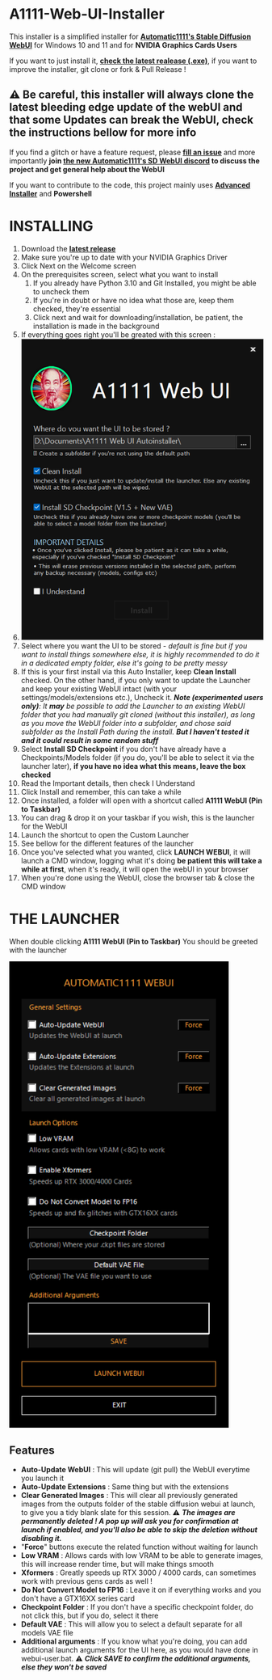# A1111-Web-UI-Installer

This installer is a simplified installer for **[Automatic1111's Stable Diffusion WebUI](https://github.com/AUTOMATIC1111/stable-diffusion-webui)** for Windows 10 and 11 and for **NVIDIA Graphics Cards Users**

If you want to just install it, [**check the latest realease (.exe)**](https://github.com/EmpireMediaScience/A1111-Web-UI-Installer/releases), if you want to improve the installer, git clone or fork & Pull Release !

## ⚠️ Be careful, this installer will always clone the latest bleeding edge update of the webUI and that some Updates can break the WebUI, check the instructions bellow for more info

If you find a glitch or have a feature request, please [**fill an issue**](https://github.com/EmpireMediaScience/A1111-Web-UI-Installer/issues) and more importantly **join [the new Automatic1111's SD WebUI discord](https://discord.gg/5KRHgNpz) to discuss the project and get general help about the WebUI**

If you want to contribute to the code, this project mainly uses [**Advanced Installer**](https://www.advancedinstaller.com/) and **Powershell**

# INSTALLING

1. Download the [**latest release**](https://github.com/EmpireMediaScience/A1111-Web-UI-Installer/releases)
2. Make sure you're up to date with your NVIDIA Graphics Driver
3. Click Next on the Welcome screen
4. On the prerequisites screen, select what you want to install
   1. If you already have Python 3.10 and Git Installed, you might be able to uncheck them
   2. If you're in doubt or have no idea what those are, keep them checked, they're essential
   3. Click next and wait for downloading/installation, be patient, the installation is made in the background
5. If everything goes right you'll be greated with this screen :
6. ![Installer](./Media/Installer.png)
8. Select where you want the UI to be stored - *default is fine but if you want to install things somewhere else, it is highly recommended to do it in a dedicated empty folder, else it's going to be pretty messy*
9. If this is your first install via this Auto Installer, keep **Clean Install** checked. On the other hand, if you only want to update the Launcher and keep your existing WebUI intact (with your settings/models/extensions etc.), Uncheck it. ***Note (experimented users only)**: It **may** be possible to add the Launcher to an existing WebUI folder that you had manually git cloned (without this installer), as long as you move the WebUI folder into a subfolder, and chose said subfolder as the Install Path during the install. **But I haven't tested it and it could result in some random stuff***
10. Select **Install SD Checkpoint** if you don't have already have a Checkpoints/Models folder (if you do, you'll be able to select it via the launcher later), **if you have no idea what this means, leave the box checked**
11. Read the Important details, then check I Understand
12. Click Install and remember, this can take a while
13. Once installed, a folder will open with a shortcut called **A1111 WebUI (Pin to Taskbar)**
14. You can drag & drop it on your taskbar if you wish, this is the launcher for the WebUI
15. Launch the shortcut to open the Custom Launcher
16. See bellow for the different features of the launcher
17. Once you've selected what you wanted, click **LAUNCH WEBUI**, it will launch a CMD window, logging what it's doing **be patient this will take a while at first**, when it's ready, it will open the webUI in your browser
18. When you're done using the WebUI, close the browser tab & close the CMD window

# THE LAUNCHER

When double clicking **A1111 WebUI (Pin to Taskbar)** You should be greeted with the launcher

![Launcher](./Media/Launcher.png)

## Features

- **Auto-Update WebUI** : This will update (git pull) the WebUI everytime you launch it
- **Auto-Update Extensions** : Same thing but with the extensions
- **Clear Generated Images** : This will clear all previously generated images from the outputs folder of the stable diffusion webui at launch, to give you a tidy blank slate for this session. ⚠️ ***The images are permanently deleted ! A pop up will ask you for confirmation at launch if enabled, and you'll also be able to skip the deletion without disabling it.***
- "**Force**" buttons execute the related function without waiting for launch
- **Low VRAM** : Allows cards with low VRAM to be able to generate images, this will increase render time, but will make things smooth
- **Xformers** : Greatly speeds up RTX 3000 / 4000 cards, can sometimes work with previous gens cards as well !
- **Do Not Convert Model to FP16** : Leave it on if everything works and you don't have a GTX16XX series card
- **Checkpoint Folder** : If you don't have a specific checkpoint folder, do not click this, but if you do, select it there
- **Default VAE** : This will allow you to select a default separate for all models VAE file
- **Additional arguments** : If you know what you're doing, you can add additional launch arguments for the UI here, as you would have done in webui-user.bat. ⚠️ ***Click SAVE to confirm the additional arguments, else they won't be saved***
